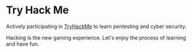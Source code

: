 # Try Hack Me

Actively participating in [TryHackMe](http://https://tryhackme.com) to learn pentesting and cyber security.

Hacking is the new gaming experience. Let's enjoy the process of learning and have fun.

